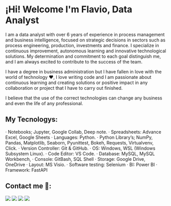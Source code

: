 # ¡Hi! Welcome I'm Flavio, Data Analyst 

I am a data analyst with over 6 years of experience in process management and business intelligence, focused on strategic decisions in sectors such as process engineering,
production, investments and finance. I specialize in continuous improvement, autonomous learning and innovative technological solutions. My determination and commitment to each goal
distinguish me, and I am always excited to contribute to the success of the team.

I have a degree in business administration but I have fallen in love with the world of technology ❤, I love writing code and I am passionate about continuous learning and creating solutions or positive impact in any collaboration or project that I have to carry out finished.

I believe that the use of the correct technologies can change any business and even the life of any professional.

## My Tecnologys:
  ·	Notebooks; Jupyter, Google Collab, Deep note.
  ·	Spreadsheets: Advance Excel, Google Sheets
  ·	Languages: Python.
  ·	Python Library’s; NumPy, Pandas, Matplotlib, Seaborn, Pyunittest, Bokeh, Requests, Virtualvenv, Click.
  ·	Version Controller: Git & GitHub.
  ·	OS: Windows, WSL (Windows Subsystem Linux).
  ·	Code Editor: VS Code.
  ·	Database: MySQL, MySQL Workbench,
  ·	Console: GitBash, SQL Shell
  ·	Storage: Google Drive, OneDrive
  ·	Layout: MS Visio.
  ·	Software testing: Selenium
  ·	BI: Power BI
  ·	Framework:  FastAPI 
 

## Contact me 📱:

[<img src="https://img.shields.io/badge/LinkedIn-0077B5?style=for-the-badge&logo=linkedin&logoColor=white" />](https://www.linkedin.com/in/flaviocarrola/)
[<img src="https://img.shields.io/badge/Gmail-D14836?style=for-the-badge&logo=gmail&logoColor=white" />](flavioabatcarrolar@gmail.com)
[<img src="https://img.shields.io/badge/NovyPro?style=for-the-badge&logo=NovyPro&logoColor=Green"/>](https://www.novypro.com/profile_about/flavio-abatcarrola-reta)
[<img src="https://img.shields.io/badge/fiverr-1DBF73?style=for-the-badge&logo=fiverr&logoColor=white2"/>](https://es.fiverr.com/abatcarrola)

